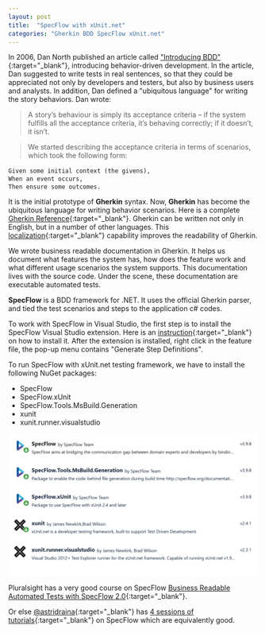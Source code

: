 ```yaml
---
layout: post
title:  "SpecFlow with xUnit.net"
categories: "Gherkin BDD SpecFlow xUnit.net"
---
```


In 2006, Dan North published an article called ["Introducing BDD"](https://dannorth.net/introducing-bdd/){:target="_blank"}, introducing behavior-driven development. In the article, Dan suggested to write tests in real sentences, so that they could be appreciated not only by developers and testers, but also by business users and analysts. In addition, Dan defined a "ubiquitous language" for writing the story behaviors. Dan wrote:

> A story’s behaviour is simply its acceptance criteria – if the system fulfills all the acceptance criteria, it’s behaving correctly; if it doesn’t, it isn’t.

> We started describing the acceptance criteria in terms of scenarios, which took the following form:

```
Given some initial context (the givens),
When an event occurs,
Then ensure some outcomes.
```

It is the initial prototype of **Gherkin** syntax. Now, **Gherkin** has become the ubiquitous language for writing behavior scenarios. Here is a complete [Gherkin Reference](https://cucumber.io/docs/gherkin/reference/){:target="_blank"}. Gherkin can be written not only in English, but in a number of other languages. This [localization](https://cucumber.io/docs/gherkin/languages/){:target="_blank"} capability improves the readability of Gherkin.

We wrote business readable documentation in Gherkin. It helps us document what features the system has, how does the feature work and what different usage scenarios the system supports. This documentation lives with the source code. Under the scene, these documentation are executable automated tests.

**SpecFlow** is a BDD framework for .NET. It uses the official Gherkin parser, and tied the test scenarios and steps to the application c# codes. 

To work with SpecFlow in Visual Studio, the first step is to install the SpecFlow Visual Studio extension. Here is an [instruction](https://docs.specflow.org/projects/getting-started/en/latest/GettingStarted/Step1.html){:target="_blank"} on how to install it. After the extension is installed, right click in the feature file, the pop-up menu contains "Generate Step Definitions".

To run SpecFlow with xUnit.net testing framework, we have to install the following NuGet packages:

* SpecFlow
* SpecFlow.xUnit
* SpecFlow.Tools.MsBuild.Generation
* xunit
* xunit.runner.visualstudio

![specflowNuget](/assets/2021-07-08-specflow-nuget.png "specflowNuget")

Pluralsight has a very good course on SpecFlow [Business Readable Automated Tests with SpecFlow 2.0](https://www.pluralsight.com/courses/specflow-2-0-business-readable-automated-tests){:target="_blank"}.

Or else [@astridraina](https://medium.com/@astridraina){:target="_blank"} has [4 sessions of tutorials](https://medium.com/@astridraina/specflow-part-1-the-first-steps-9f762302af8c){:target="_blank"} on SpecFlow which are equivalently good.